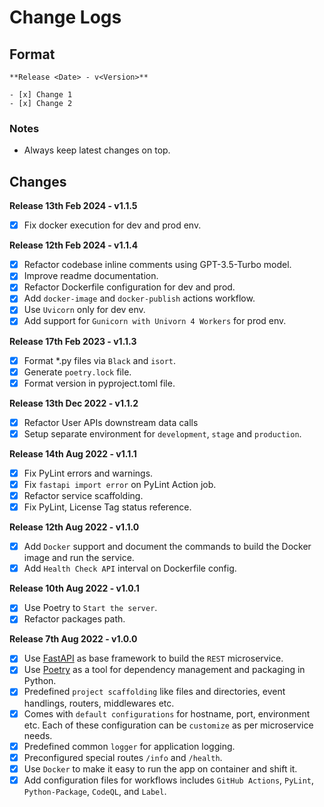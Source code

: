 # Change Logs

## Format

```
**Release <Date> - v<Version>**

- [x] Change 1
- [x] Change 2
```

### Notes

* Always keep latest changes on top.

## Changes

**Release 13th Feb 2024 - v1.1.5**

- [x] Fix docker execution for dev and prod env.

**Release 12th Feb 2024 - v1.1.4**

- [x] Refactor codebase inline comments using GPT-3.5-Turbo model.
- [x] Improve readme documentation.
- [x] Refactor Dockerfile configuration for dev and prod.
- [x] Add `docker-image` and `docker-publish` actions workflow.
- [x] Use `Uvicorn` only for dev env.
- [x] Add support for `Gunicorn with Univorn 4 Workers` for prod env.

**Release 17th Feb 2023 - v1.1.3**

- [x] Format *.py files via `Black` and `isort`.
- [x] Generate `poetry.lock` file.
- [x] Format version in pyproject.toml file.

**Release 13th Dec 2022 - v1.1.2**

- [x] Refactor User APIs downstream data calls
- [x] Setup separate environment for `development`, `stage` and `production`.

**Release 14th Aug 2022 - v1.1.1**

- [x] Fix PyLint errors and warnings.
- [x] Fix `fastapi import error` on PyLint Action job.
- [x] Refactor service scaffolding.
- [x] Fix PyLint, License Tag status reference.

**Release 12th Aug 2022 - v1.1.0**

- [x] Add `Docker` support and document the commands to build the Docker image and run the service.
- [x] Add `Health Check API` interval on Dockerfile config.

**Release 10th Aug 2022 - v1.0.1**

- [x] Use Poetry to `Start the server`.
- [x] Refactor packages path.

**Release 7th Aug 2022 - v1.0.0**

- [x] Use [FastAPI](https://fastapi.tiangolo.com/) as base framework to build the `REST` microservice.
- [x] Use [Poetry](https://python-poetry.org/docs/) as a tool for dependency management and packaging in Python.
- [x] Predefined `project scaffolding` like files and directories, event handlings, routers, middlewares etc.
- [x] Comes with `default configurations` for hostname, port, environment etc. Each of these configuration can be `customize` as per microservice needs.
- [x] Predefined common `logger` for application logging.
- [x] Preconfigured special routes `/info` and `/health`.
- [x] Use `Docker` to make it easy to run the app on container and shift it.
- [x] Add configuration files for workflows includes `GitHub Actions`, `PyLint`, `Python-Package`, `CodeQL`, and `Label`.
